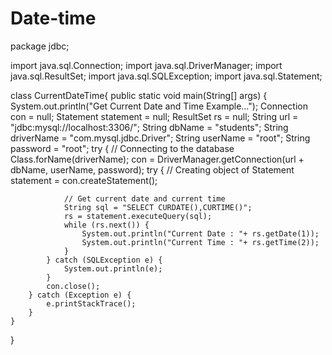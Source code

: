 # Date-time
package jdbc;

import java.sql.Connection;
import java.sql.DriverManager;
import java.sql.ResultSet;
import java.sql.SQLException;
import java.sql.Statement;

class CurrentDateTime{
	public static void main(String[] args) {
		System.out.println("Get Current Date and Time Example...");
		Connection con = null;
		Statement statement = null;
		ResultSet rs = null;
		String url = "jdbc:mysql://localhost:3306/";
		String dbName = "students";
		String driverName = "com.mysql.jdbc.Driver";
		String userName = "root";
		String password = "root";
		try {
			// Connecting to the database
			Class.forName(driverName);
			con = DriverManager.getConnection(url + dbName, userName, password);
			try {
				// Creating object of Statement
				statement = con.createStatement();

				// Get current date and current time
				String sql = "SELECT CURDATE(),CURTIME()";
				rs = statement.executeQuery(sql);
				while (rs.next()) {
					System.out.println("Current Date : "+ rs.getDate(1));
					System.out.println("Current Time : "+ rs.getTime(2));
				}
			} catch (SQLException e) {
				System.out.println(e);
			}
			con.close();
		} catch (Exception e) {
			e.printStackTrace();
		}
	}
}

